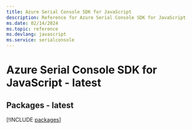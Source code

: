 ```yaml
---
title: Azure Serial Console SDK for JavaScript
description: Reference for Azure Serial Console SDK for JavaScript
ms.date: 02/14/2024
ms.topic: reference
ms.devlang: javascript
ms.service: serialconsole
---
```

# Azure Serial Console SDK for JavaScript - latest
## Packages - latest
[!INCLUDE [packages](serial-console-index.md)]